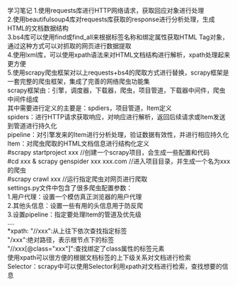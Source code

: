 学习笔记
1.使用requests库进行HTTP网络请求，获取回应对象进行处理  
2.使用beautifulsoup4库对requests库获取的response进行分析处理，生成HTML的文档数据结构  
3.bs4库可以使用find或find_all来根据标签名称和绑定属性获取HTML Tag对象，通过这种方式可以对抓取的网页进行数据提取  
4.使用lxml库，可以使用xpath语法来对HTML文档结构进行解析，xpath处理起来更方便  
5.使用scrapy爬虫框架对以上requests+bs4的爬取方式进行替换，scrapy框架是一套完整的爬虫框架，集成了完善的网络爬虫功能集  
    scrapy框架由：引擎，调度器，下载器，爬虫，项目管道，下载器中间件，爬虫中间件组成  
    其中需要进行定义的主要是：spdiers，项目管道，Item定义  
    spiders：进行HTTP请求获取响应，对响应进行解析，返回后续请求或Item发送到管道进行持久化  
    pipeline：对引擎发来的Item进行分析处理，验证数据有效性，并进行相应持久化  
    Item：对爬虫爬取的HTML文档信息进行结构化定义  
#scrapy startproject xxx                //创建一个scrapy项目，会生成一些配置和代码  
#cd xxx & scrapy genspider xxx xxx.com  //进入项目目录，并生成一个名为xxx的爬虫  
#scrapy crawl xxx                       //运行指定爬虫对网页进行爬取  
settings.py文件中包含了很多爬虫配置参数：  
1.用户代理：设置一个模仿真正浏览器的用户代理  
2.其他头信息：设置一些有用的头信息用于防反爬  
3.设置pipeline：指定要处理Item的管道及优先级  
....  
*xpath:
"//xxx":从上往下依次查找指定标签  
"/xxx":绝对路径，表示根节点下的标签  
"//xxx[@class="xxx"]":查找绑定了class属性的标签元素  
使用xpath可以很方便的根据文档标签的上下级关系对文档进行检索  
Selector：scrapy中可以使用Selector利用xpath对文档进行检索，查找想要的信息  
